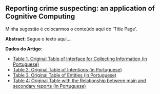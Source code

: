 ## Reporting crime suspecting: an application of Cognitive Computing

Minha sugestão é colocarmos o conteúdo aqui do 'Title Page'.

**Abstract**: Segue o texto aqui....

**Dados do Artigo**:
* [Table 1. Original Table of Interface for Collecting Information (in Portuguese)](https://github.com/afcosta-ibm/reporting-crime-suspecting/blob/master/table-1.md)
* [Table 2. Original Table of Intentions (in Portuguese)](https://github.com/afcosta-ibm/reporting-crime-suspecting/blob/master/table-2.md)
* [Table 3. Original Table of Entities (in Portuguese)](https://github.com/afcosta-ibm/reporting-crime-suspecting/blob/master/table-3.md)
* [Table 4: Original Table with the Relationship between main and secondary reports (in Portuguese)](https://github.com/afcosta-ibm/reporting-crime-suspecting/blob/master/table-4.md)
